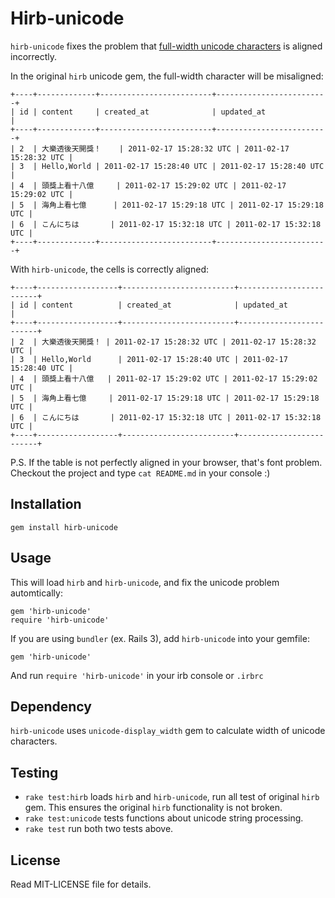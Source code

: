 # Hirb-unicode 
`hirb-unicode` fixes the problem that [full-width unicode characters](http://en.wikipedia.org/wiki/Fullwidth_form#Fullwidth_form) is aligned incorrectly.

In the original `hirb` unicode gem, the full-width character will be misaligned: 

    +----+-------------+-------------------------+-------------------------+
    | id | content     | created_at              | updated_at              |
    +----+-------------+-------------------------+-------------------------+
    | 2  | 大樂透後天開獎！    | 2011-02-17 15:28:32 UTC | 2011-02-17 15:28:32 UTC |
    | 3  | Hello,World | 2011-02-17 15:28:40 UTC | 2011-02-17 15:28:40 UTC |
    | 4  | 頭獎上看十八億     | 2011-02-17 15:29:02 UTC | 2011-02-17 15:29:02 UTC |
    | 5  | 海角上看七億      | 2011-02-17 15:29:18 UTC | 2011-02-17 15:29:18 UTC |
    | 6  | こんにちは       | 2011-02-17 15:32:18 UTC | 2011-02-17 15:32:18 UTC |
    +----+-------------+-------------------------+-------------------------+

With `hirb-unicode`, the cells is correctly aligned: 

    +----+------------------+-------------------------+-------------------------+
    | id | content          | created_at              | updated_at              |
    +----+------------------+-------------------------+-------------------------+
    | 2  | 大樂透後天開獎！ | 2011-02-17 15:28:32 UTC | 2011-02-17 15:28:32 UTC |
    | 3  | Hello,World      | 2011-02-17 15:28:40 UTC | 2011-02-17 15:28:40 UTC |
    | 4  | 頭獎上看十八億   | 2011-02-17 15:29:02 UTC | 2011-02-17 15:29:02 UTC |
    | 5  | 海角上看七億     | 2011-02-17 15:29:18 UTC | 2011-02-17 15:29:18 UTC |
    | 6  | こんにちは       | 2011-02-17 15:32:18 UTC | 2011-02-17 15:32:18 UTC |
    +----+------------------+-------------------------+-------------------------+

P.S. If the table is not perfectly aligned in your browser, that's font problem. Checkout the project and type `cat README.md` in your console :)


## Installation

    gem install hirb-unicode

## Usage

This will load `hirb` and `hirb-unicode`, and fix the unicode problem automtically:

    gem 'hirb-unicode'
    require 'hirb-unicode'

If you are using `bundler` (ex. Rails 3), add `hirb-unicode` into your gemfile:

    gem 'hirb-unicode'

And run `require 'hirb-unicode'` in your irb console or `.irbrc`

## Dependency

`hirb-unicode` uses `unicode-display_width` gem to calculate width of unicode characters.

## Testing

* `rake test:hirb` loads `hirb` and `hirb-unicode`, run all test of original `hirb` gem. This ensures the original `hirb` functionality is not broken.
* `rake test:unicode` tests functions about unicode string processing.
* `rake test` run both two tests above.

## License

Read MIT-LICENSE file for details.


